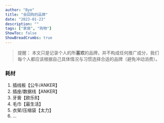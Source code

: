 ```yaml
---
author: "Bye"
title: "会回购的品牌"
date: "2023-01-23"
description: ""
tags: ["家居", "购物"]
ShowToc: false
ShowBreadCrumbs: true
---
```

> 提醒： 本文只是记录个人的所**喜欢**的品牌，并不构成任何推广成分，我们每个人都应该根据自己具体情况与习惯选择合适的品牌（避免冲动消费）。

### 耗材

1. 插线板【公牛/ANKER】
2. 插座/数据线【ANKER】
3. 牙膏【欧乐B】
4. 毛巾【最生活】
5. 衣架/压缩袋【太力】
6. ...
